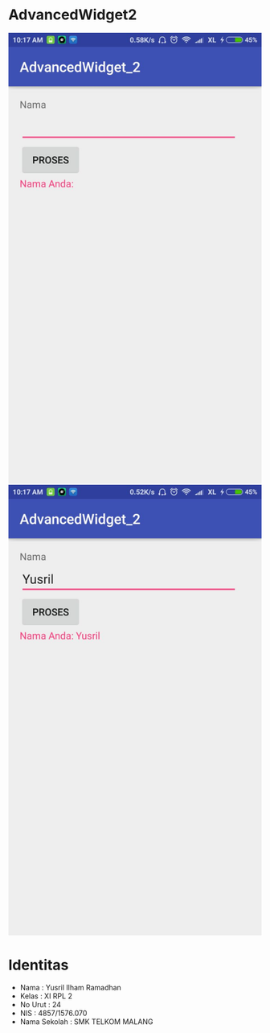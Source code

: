 # AdvancedWidget2

![screenshot](https://github.com/YusrilRamadhan/Widget-ButterKnife/blob/master/1.jpeg)
![screenshot](https://github.com/YusrilRamadhan/Widget-ButterKnife/blob/master/2.jpeg)

# Identitas 
<ul>
<li>Nama  : Yusril Ilham Ramadhan
<br><li>Kelas : XI RPL 2
<br><li>No Urut : 24
<br><li>NIS : 4857/1576.070
<br><li>Nama Sekolah  : SMK TELKOM MALANG
</ul>
